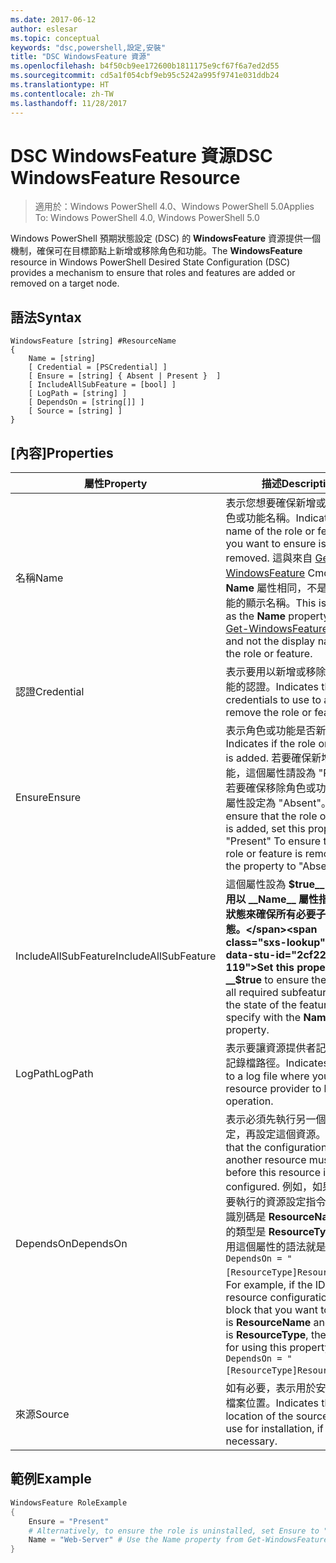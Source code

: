 ```yaml
---
ms.date: 2017-06-12
author: eslesar
ms.topic: conceptual
keywords: "dsc,powershell,設定,安裝"
title: "DSC WindowsFeature 資源"
ms.openlocfilehash: b4f50cb9ee172600b1811175e9cf67f6a7ed2d55
ms.sourcegitcommit: cd5a1f054cbf9eb95c5242a995f9741e031ddb24
ms.translationtype: HT
ms.contentlocale: zh-TW
ms.lasthandoff: 11/28/2017
---
```

# <a name="dsc-windowsfeature-resource"></a><span data-ttu-id="2cf22-103">DSC WindowsFeature 資源</span><span class="sxs-lookup"><span data-stu-id="2cf22-103">DSC WindowsFeature Resource</span></span>

> <span data-ttu-id="2cf22-104">適用於：Windows PowerShell 4.0、Windows PowerShell 5.0</span><span class="sxs-lookup"><span data-stu-id="2cf22-104">Applies To: Windows PowerShell 4.0, Windows PowerShell 5.0</span></span>

<span data-ttu-id="2cf22-105">Windows PowerShell 預期狀態設定 (DSC) 的 **WindowsFeature** 資源提供一個機制，確保可在目標節點上新增或移除角色和功能。</span><span class="sxs-lookup"><span data-stu-id="2cf22-105">The **WindowsFeature** resource in Windows PowerShell Desired State Configuration (DSC) provides a mechanism to ensure that roles and features are added or removed on a target node.</span></span>

## <a name="syntax"></a><span data-ttu-id="2cf22-106">語法</span><span class="sxs-lookup"><span data-stu-id="2cf22-106">Syntax</span></span>

```
WindowsFeature [string] #ResourceName
{
    Name = [string]
    [ Credential = [PSCredential] ]
    [ Ensure = [string] { Absent | Present }  ]
    [ IncludeAllSubFeature = [bool] ]
    [ LogPath = [string] ]
    [ DependsOn = [string[]] ]
    [ Source = [string] ]
}
```

## <a name="properties"></a><span data-ttu-id="2cf22-107">[內容]</span><span class="sxs-lookup"><span data-stu-id="2cf22-107">Properties</span></span>

|  <span data-ttu-id="2cf22-108">屬性</span><span class="sxs-lookup"><span data-stu-id="2cf22-108">Property</span></span>  |  <span data-ttu-id="2cf22-109">描述</span><span class="sxs-lookup"><span data-stu-id="2cf22-109">Description</span></span>   | 
|---|---| 
| <span data-ttu-id="2cf22-110">名稱</span><span class="sxs-lookup"><span data-stu-id="2cf22-110">Name</span></span>| <span data-ttu-id="2cf22-111">表示您想要確保新增或移除的角色或功能名稱。</span><span class="sxs-lookup"><span data-stu-id="2cf22-111">Indicates the name of the role or feature that you want to ensure is added or removed.</span></span> <span data-ttu-id="2cf22-112">這與來自 [Get-WindowsFeature](/powershell/module/servermanager/Get-WindowsFeature) Cmdlet 的 __Name__ 屬性相同，不是角色或功能的顯示名稱。</span><span class="sxs-lookup"><span data-stu-id="2cf22-112">This is the same as the __Name__ property from the [Get-WindowsFeature](/powershell/module/servermanager/Get-WindowsFeature) cmdlet, and not the display name of the role or feature.</span></span>| 
| <span data-ttu-id="2cf22-113">認證</span><span class="sxs-lookup"><span data-stu-id="2cf22-113">Credential</span></span>| <span data-ttu-id="2cf22-114">表示要用以新增或移除角色或功能的認證。</span><span class="sxs-lookup"><span data-stu-id="2cf22-114">Indicates the credentials to use to add or remove the role or feature.</span></span>| 
| <span data-ttu-id="2cf22-115">Ensure</span><span class="sxs-lookup"><span data-stu-id="2cf22-115">Ensure</span></span>| <span data-ttu-id="2cf22-116">表示角色或功能是否新增。</span><span class="sxs-lookup"><span data-stu-id="2cf22-116">Indicates if the role or feature is added.</span></span> <span data-ttu-id="2cf22-117">若要確保新增角色或功能，這個屬性請設為 "Present"。若要確保移除角色或功能，請將屬性設定為 "Absent"。</span><span class="sxs-lookup"><span data-stu-id="2cf22-117">To ensure that the role or feature is added, set this property to "Present" To ensure that the role or feature is removed, set the property to "Absent".</span></span>| 
| <span data-ttu-id="2cf22-118">IncludeAllSubFeature</span><span class="sxs-lookup"><span data-stu-id="2cf22-118">IncludeAllSubFeature</span></span>| <span data-ttu-id="2cf22-119">這個屬性設為 __$true__ 可讓您使用以 __Name__ 屬性指定的功能狀態來確保所有必要子功能的狀態。</span><span class="sxs-lookup"><span data-stu-id="2cf22-119">Set this property to __$true__ to ensure the state of all required subfeatures with the state of the feature you specify with the __Name__ property.</span></span>| 
| <span data-ttu-id="2cf22-120">LogPath</span><span class="sxs-lookup"><span data-stu-id="2cf22-120">LogPath</span></span>| <span data-ttu-id="2cf22-121">表示要讓資源提供者記錄作業的記錄檔路徑。</span><span class="sxs-lookup"><span data-stu-id="2cf22-121">Indicates the path to a log file where you want the resource provider to log the operation.</span></span>| 
| <span data-ttu-id="2cf22-122">DependsOn</span><span class="sxs-lookup"><span data-stu-id="2cf22-122">DependsOn</span></span>| <span data-ttu-id="2cf22-123">表示必須先執行另一個資源的設定，再設定這個資源。</span><span class="sxs-lookup"><span data-stu-id="2cf22-123">Indicates that the configuration of another resource must run before this resource is configured.</span></span> <span data-ttu-id="2cf22-124">例如，如果第一個想要執行的資源設定指令碼區塊的識別碼是 __ResourceName__，而它的類型是 __ResourceType__，則使用這個屬性的語法就是 `DependsOn = "[ResourceType]ResourceName"`。</span><span class="sxs-lookup"><span data-stu-id="2cf22-124">For example, if the ID of the resource configuration script block that you want to run first is __ResourceName__ and its type is __ResourceType__, the syntax for using this property is `DependsOn = "[ResourceType]ResourceName"`.</span></span>| 
| <span data-ttu-id="2cf22-125">來源</span><span class="sxs-lookup"><span data-stu-id="2cf22-125">Source</span></span>| <span data-ttu-id="2cf22-126">如有必要，表示用於安裝的來源檔案位置。</span><span class="sxs-lookup"><span data-stu-id="2cf22-126">Indicates the location of the source file to use for installation, if necessary.</span></span>| 

## <a name="example"></a><span data-ttu-id="2cf22-127">範例</span><span class="sxs-lookup"><span data-stu-id="2cf22-127">Example</span></span>
```powershell
WindowsFeature RoleExample
{
    Ensure = "Present" 
    # Alternatively, to ensure the role is uninstalled, set Ensure to "Absent"
    Name = "Web-Server" # Use the Name property from Get-WindowsFeature  
}
```


